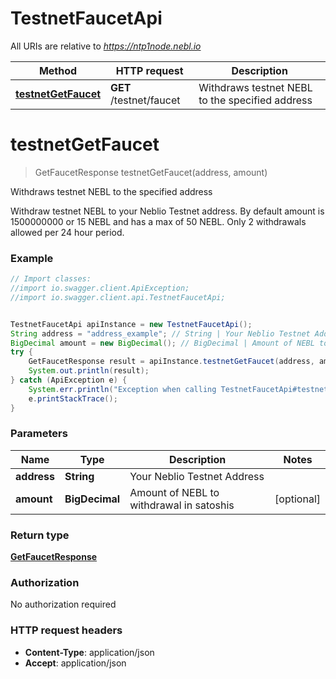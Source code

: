 # TestnetFaucetApi

All URIs are relative to *https://ntp1node.nebl.io*

Method | HTTP request | Description
------------- | ------------- | -------------
[**testnetGetFaucet**](TestnetFaucetApi.md#testnetGetFaucet) | **GET** /testnet/faucet | Withdraws testnet NEBL to the specified address


<a name="testnetGetFaucet"></a>
# **testnetGetFaucet**
> GetFaucetResponse testnetGetFaucet(address, amount)

Withdraws testnet NEBL to the specified address

Withdraw testnet NEBL to your Neblio Testnet address. By default amount is 1500000000 or 15 NEBL and has a max of 50 NEBL. Only 2 withdrawals allowed per 24 hour period. 

### Example
```java
// Import classes:
//import io.swagger.client.ApiException;
//import io.swagger.client.api.TestnetFaucetApi;


TestnetFaucetApi apiInstance = new TestnetFaucetApi();
String address = "address_example"; // String | Your Neblio Testnet Address
BigDecimal amount = new BigDecimal(); // BigDecimal | Amount of NEBL to withdrawal in satoshis
try {
    GetFaucetResponse result = apiInstance.testnetGetFaucet(address, amount);
    System.out.println(result);
} catch (ApiException e) {
    System.err.println("Exception when calling TestnetFaucetApi#testnetGetFaucet");
    e.printStackTrace();
}
```

### Parameters

Name | Type | Description  | Notes
------------- | ------------- | ------------- | -------------
 **address** | **String**| Your Neblio Testnet Address |
 **amount** | **BigDecimal**| Amount of NEBL to withdrawal in satoshis | [optional]

### Return type

[**GetFaucetResponse**](GetFaucetResponse.md)

### Authorization

No authorization required

### HTTP request headers

 - **Content-Type**: application/json
 - **Accept**: application/json

